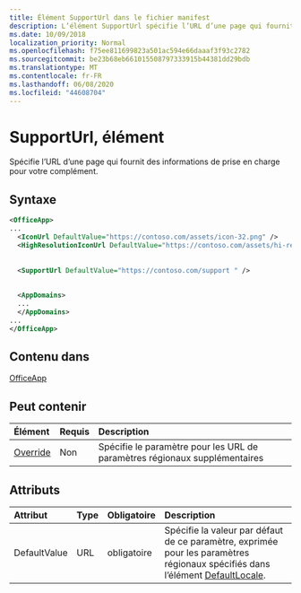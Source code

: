 ```yaml
---
title: Élément SupportUrl dans le fichier manifest
description: L’élément SupportUrl spécifie l’URL d’une page qui fournit des informations de prise en charge pour votre complément.
ms.date: 10/09/2018
localization_priority: Normal
ms.openlocfilehash: f75ee811699823a501ac594e66daaaf3f93c2782
ms.sourcegitcommit: be23b68eb661015508797333915b44381dd29bdb
ms.translationtype: MT
ms.contentlocale: fr-FR
ms.lasthandoff: 06/08/2020
ms.locfileid: "44608704"
---
```

# <a name="supporturl-element"></a>SupportUrl, élément

Spécifie l’URL d’une page qui fournit des informations de prise en charge pour votre complément.

## <a name="syntax"></a>Syntaxe

```XML
<OfficeApp>
...
  <IconUrl DefaultValue="https://contoso.com/assets/icon-32.png" />
  <HighResolutionIconUrl DefaultValue="https://contoso.com/assets/hi-res-icon.png"/>
  
  
  <SupportUrl DefaultValue="https://contoso.com/support " />
  
  
  <AppDomains>
  ...
  </AppDomains>
...
</OfficeApp>
```

## <a name="contained-in"></a>Contenu dans

[OfficeApp](officeapp.md)

## <a name="can-contain"></a>Peut contenir

|  Élément | Requis | Description  |
|:-----|:-----|:-----|
|  [Override](override.md)   | Non | Spécifie le paramètre pour les URL de paramètres régionaux supplémentaires |

## <a name="attributes"></a>Attributs

|**Attribut**|**Type**|**Obligatoire**|**Description**|
|:-----|:-----|:-----|:-----|
|DefaultValue|URL|obligatoire|Spécifie la valeur par défaut de ce paramètre, exprimée pour les paramètres régionaux spécifiés dans l’élément [DefaultLocale](defaultlocale.md).|
